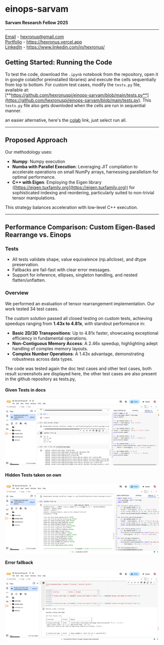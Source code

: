 # einops-sarvam
**Sarvam Research Fellow 2025**

---

[Email](mailto:hexronus@gmail.com) - hexronus@gmail.com \
[Portfolio](https://hexronus.vercel.app/) - https://hexronus.vercel.app \
[LinkedIn](https://www.linkedin.com/in/hexronus/) - https://www.linkedin.com/in/hexronus/


## Getting Started: Running the Code  

To test the code, download the `.ipynb` notebook from the repository, open it in google colab(for preinstalled libraries) and execute the cells sequentially from top to bottom. For custom test cases, modify the `tests.py` file, available at:  
[**https://github.com/hexronuspi/einops-sarvam/blob/main/tests.py**](https://github.com/hexronuspi/einops-sarvam/blob/main/tests.py). This `tests.py` file also gets downloded when the cells are run in sequential manner.

an easier alternative, here's the [colab](https://colab.research.google.com/drive/1i1BLGdvP5knlcfmA8M9wn-teBlnq2smk?usp=sharing) link, just select run all.

---

## Proposed Approach  

Our methodology uses:  

- **Numpy**: Numpy execution  
- **Numba with Parallel Execution**: Leveraging JIT compilation to accelerate operations on small NumPy arrays, harnessing parallelism for optimal performance.  
- **C++ with Eigen**: Employing the Eigen library ([https://eigen.tuxfamily.org](https://eigen.tuxfamily.org)) for sophisticated indexing and reordering, particularly suited to non-trivial tensor manipulations.  

This strategy balances acceleration with low-level C++ execution.

---

## Performance Comparison: Custom Eigen-Based Rearrange vs. Einops  

### Tests

*  All tests validate shape, value equivalence (np.allclose), and dtype preservation.
*  Fallbacks are fail-fast with clear error messages.
*  Support for inference, ellipses, singleton handling, and nested flatten/unflatten.

### Overview  

We performed an evaluation of tensor rearrangement implementation. Our work tested 34 test cases.  

The custom solution passed all closed testing on custom tests, achieving speedups ranging from **1.43x to 4.81x**, with standout performance in:  
- **Basic 2D/3D Transpositions**: Up to 4.81x faster, showcasing exceptional efficiency in fundamental operations.  
- **Non-Contiguous Memory Access**: A 2.46x speedup, highlighting adept handling of complex memory layouts.  
- **Complex Number Operations**: A 1.43x advantage, demonstrating robustness across data types.  


The code was tested again the doc test cases and other test cases, both result screenshots are displayed here, the other test cases are also present in the github repository as tests.py,

#### Given Tests in docs
![given_test_run](https://github.com/hexronuspi/einops-sarvam/blob/main/test_run_images/given_test_run.png)

#### Hidden Tests taken on own
![hidden_test_run](https://github.com/hexronuspi/einops-sarvam/blob/main/test_run_images/hidden_test_run.png)


#### Error fallback
![error_test_run](https://github.com/hexronuspi/einops-sarvam/blob/main/test_run_images/error_fall_back.png)

